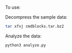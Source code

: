 To use:

Decompress the sample data:
```sh
tar xfvj cmdblocks.tar.bz2
```

Analyze the data:
```sh
python3 analyze.py
```
